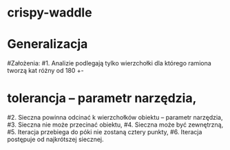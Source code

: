 # crispy-waddle
# Generalizacja

#Założenia:
#1. Analizie podlegają tylko wierzchołki dla którego ramiona tworzą kat różny od 180 +-
#	tolerancja – parametr narzędzia,
#2. Sieczna powinna odcinać k wierzchołków obiektu – parametr narzędzia,
#3. Sieczna nie może przecinać obiektu,
#4. Sieczna może być zewnętrzną,
#5. Iteracja przebiega do póki nie zostaną cztery punkty,
#6. Iteracja postępuje od najkrótszej siecznej.